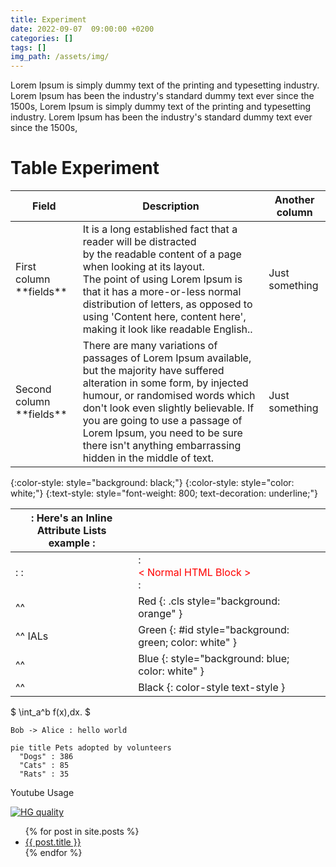 ```yaml
---
title: Experiment
date: 2022-09-07  09:00:00 +0200
categories: []
tags: []
img_path: /assets/img/
---
```

Lorem Ipsum is simply dummy text of the printing and typesetting industry. Lorem Ipsum has been the industry's standard dummy text ever since the 1500s, Lorem Ipsum is simply dummy text of the printing and typesetting industry. Lorem Ipsum has been the industry's standard dummy text ever since the 1500s, 
<!--more-->
# Table Experiment

<table>
<thead>
<tr class="header">
<th>Field</th>
<th>Description</th>
<th>Another column</th>
</tr>
</thead>
<tbody>
<tr>
<td markdown="span">First column **fields**</td>
<td markdown="span">
It is a long established fact that a reader will be distracted<br/>
by the readable content of a page when looking at its layout.<br/>
The point of using Lorem Ipsum is that it has a more-or-less normal<br/>
distribution of letters, as opposed to using 'Content here, content here',<br/>
making it look like readable English..</td>
<td markdown="span">Just something</td>
</tr>
<tr>
<td markdown="span">Second column **fields**</td>
<td markdown="span">There are many variations of passages of Lorem Ipsum available, but the majority have suffered alteration in some form, by injected humour, or randomised words which don't look even slightly believable. If you are going to use a passage of Lorem Ipsum, you need to be sure there isn't anything embarrassing hidden in the middle of text.</td>
<td markdown="span">Just something</td>
</tr>
</tbody>
</table>

{:color-style: style="background: black;"}
{:color-style: style="color: white;"}
{:text-style: style="font-weight: 800; text-decoration: underline;"}

|:             Here's an Inline Attribute Lists example                :||||
| ------- | ------------------ | -------------------- | ------------------ |
|:       :|:  <div style="color: red;"> &lt; Normal HTML Block > </div> :|||
| ^^      |   Red    {: .cls style="background: orange" }                |||
| ^^ IALs |   Green  {: #id style="background: green; color: white" }    |||
| ^^      |   Blue   {: style="background: blue; color: white" }         |||
| ^^      |   Black  {: color-style text-style }                         |||

$ \int\_a^b f(x)\,dx. $

```plantuml!
Bob -> Alice : hello world
```

```mermaid!
pie title Pets adopted by volunteers
  "Dogs" : 386
  "Cats" : 85
  "Rats" : 35
```

Youtube Usage

[![HG quality](https://img.youtube.com/vi/dTd7f-jK_BE/hqdefault.jpg)](https://www.youtube.com/watch?v=dTd7f-jK_BE "This is a tooltip")

<ul>
  {% for post in site.posts %}
    <li>
      <a href="{{ post.url }}">{{ post.title }}</a>
    </li>
  {% endfor %}
</ul>
